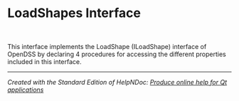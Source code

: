 # LoadShapes Interface

&nbsp;

This interface implements the LoadShape (ILoadShape) interface of OpenDSS by declaring 4 procedures for accessing the different properties included in this interface.


***
_Created with the Standard Edition of HelpNDoc: [Produce online help for Qt applications](<https://www.helpndoc.com/feature-tour/create-help-files-for-the-qt-help-framework>)_
